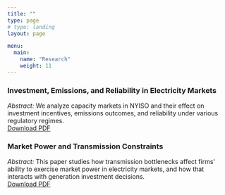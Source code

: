 ```yaml
---
title: ""
type: page
# type: landing
layout: page

menu:
  main:
    name: "Research"
    weight: 11
---
```


### Investment, Emissions, and Reliability in Electricity Markets  
*Abstract:* We analyze capacity markets in NYISO and their effect on investment incentives, emissions outcomes, and reliability under various regulatory regimes.  
[Download PDF](/files/investment_emissions_reliability.pdf)

### Market Power and Transmission Constraints  
*Abstract:* This paper studies how transmission bottlenecks affect firms' ability to exercise market power in electricity markets, and how that interacts with generation investment decisions.  
[Download PDF](/files/market_power_transmission.pdf)



